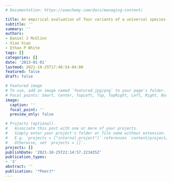 ```yaml
---
# Documentation: https://wowchemy.com/docs/managing-content/

title: An empirical evaluation of four variants of a universal species--area relationship
subtitle: ''
summary: ''
authors:
- Daniel J McGlinn
- Xiao Xiao
- Ethan P White
tags: []
categories: []
date: '2013-01-01'
lastmod: 2021-10-25T17:46:54-04:00
featured: false
draft: false

# Featured image
# To use, add an image named `featured.jpg/png` to your page's folder.
# Focal points: Smart, Center, TopLeft, Top, TopRight, Left, Right, BottomLeft, Bottom, BottomRight.
image:
  caption: ''
  focal_point: ''
  preview_only: false

# Projects (optional).
#   Associate this post with one or more of your projects.
#   Simply enter your project's folder or file name without extension.
#   E.g. `projects = ["internal-project"]` references `content/project/deep-learning/index.md`.
#   Otherwise, set `projects = []`.
projects: []
publishDate: '2021-10-25T22:14:57.223435Z'
publication_types:
- '2'
abstract: ''
publication: '*PeerJ*'
---
```

